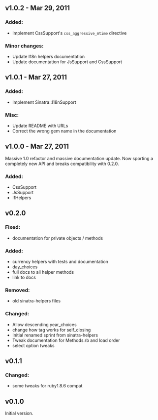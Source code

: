 v1.0.2 - Mar 29, 2011
---------------------

### Added:
  * Implement CssSupport's `css_aggressive_mtime` directive

### Minor changes:
  * Update I18n helpers documentation
  * Update documentation for JsSupport and CssSupport

v1.0.1 - Mar 27, 2011
---------------------

### Added:
  * Implement Sinatra::I18nSupport

### Misc:
  * Update README with URLs
  * Correct the wrong gem name in the documentation

v1.0.0 - Mar 27, 2011
---------------------

Massive 1.0 refactor and massive documentation update. Now sporting a
completely new API and breaks compatibility with 0.2.0.

### Added:
  * CssSupport
  * JsSupport
  * IfHelpers

v0.2.0
------

### Fixed:
  * documentation for private objects / methods

### Added:
  * currency helpers with tests and documentation
  * day_choices
  * full docs to all helper methods
  * link to docs

### Removed:
  * old sinatra-helpers files

### Changed:
  * Allow descending year_choices
  * change how tag works for self_closing
  * Initial renamed sprint from sinatra-helpers
  * Tweak documentation for Methods.rb and load order
  * select option tweaks

v0.1.1
------

### Changed:
  * some tweaks for ruby1.8.6 compat

v0.1.0
------

Initial version.

